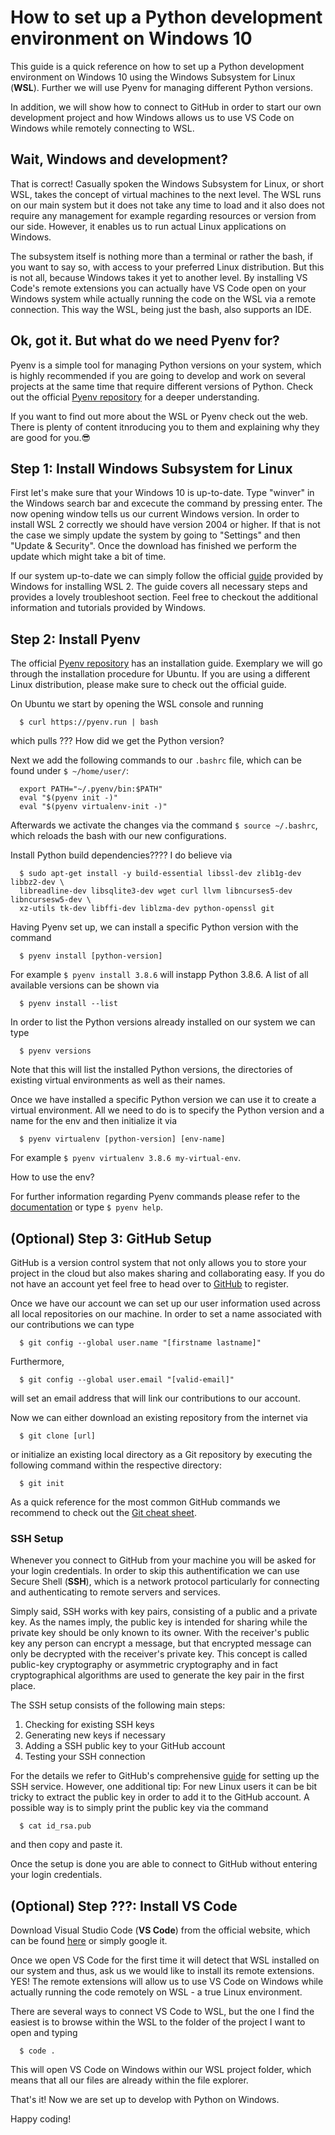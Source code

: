 # How to set up a Python development environment on Windows 10

This guide is a quick reference on how to set up a Python development environment on Windows 10 using the Windows Subsystem for Linux (**WSL**).
Further we will use Pyenv for managing different Python versions.

In addition, we will show how to connect to GitHub in order to start our own development project and how Windows allows us to use VS Code on Windows while remotely connecting to WSL.

## Wait, Windows and development?

That is correct!
Casually spoken the Windows Subsystem for Linux, or short WSL, takes the concept of virtual machines to the next level.
The WSL runs on our main system but it does not take any time to load and it also does not require any management for example regarding resources or version from our side.
However, it enables us to run actual Linux applications on Windows.

The subsystem itself is nothing more than a terminal or rather the bash, if you want to say so, with access to your preferred Linux distribution.
But this is not all, because Windows takes it yet to another level.
By installing VS Code's remote extensions you can actually have VS Code open on your Windows system while actually running the code on the WSL via a remote connection.
This way the WSL, being just the bash, also supports an IDE.

## Ok, got it. But what do we need Pyenv for?

Pyenv is a simple tool for managing Python versions on your system, which is highly recommended if you are going to develop and work on several projects at the same time that require different versions of Python.
Check out the official [Pyenv repository](https://github.com/pyenv/pyenv) for a deeper understanding.

If you want to find out more about the WSL or Pyenv check out the web.
There is plenty of content itnroducing you to them and explaining why they are good for you.😎

## Step 1: Install Windows Subsystem for Linux

First let's make sure that your Windows 10 is up-to-date. Type "winver" in the Windows search bar and excecute the command by pressing enter.
The now opening window tells us our current Windows version.
In order to install WSL 2 correctly we should have version 2004 or higher.
If that is not the case we simply update the system by going to "Settings" and then "Update & Security".
Once the download has finished we perform the update which might take a bit of time.

If our system up-to-date we can simply follow the official [guide](https://docs.microsoft.com/en-us/windows/wsl/install-win10) provided by Windows for installing WSL 2. The guide covers all necessary steps and provides a lovely troubleshoot section.
Feel free to checkout the additional information and tutorials provided by Windows.

## Step 2: Install Pyenv

The official [Pyenv repository](https://github.com/pyenv/pyenv) has an installation guide.
Exemplary we will go through the installation procedure for Ubuntu.
If you are using a different Linux distribution, please make sure to check out the official guide.

On Ubuntu we start by opening the WSL console and running
```
  $ curl https://pyenv.run | bash
```
which pulls ??? How did we get the Python version?

Next we add the following commands to our `.bashrc` file, which can be found under `$ ~/home/user/`:
```
  export PATH="~/.pyenv/bin:$PATH"
  eval "$(pyenv init -)"
  eval "$(pyenv virtualenv-init -)"
```
Afterwards we activate the changes via the command `$ source ~/.bashrc`, which reloads the bash with our new configurations.

Install Python build dependencies????
I do believe via
```
  $ sudo apt-get install -y build-essential libssl-dev zlib1g-dev libbz2-dev \
  libreadline-dev libsqlite3-dev wget curl llvm libncurses5-dev libncursesw5-dev \
  xz-utils tk-dev libffi-dev liblzma-dev python-openssl git
```

Having Pyenv set up, we can install a specific Python version with the command
```
  $ pyenv install [python-version]
```
For example `$ pyenv install 3.8.6` will instapp Python 3.8.6.
A list of all available versions can be shown via
```
  $ pyenv install --list
```
In order to list the Python versions already installed on our system we can type
```
  $ pyenv versions
```
Note that this will list the installed Python versions, the directories of existing virtual environments as well as their names.

Once we have installed a specific Python version we can use it to create a virtual environment.
All we need to do is to specify the Python version and a name for the env and then initialize it via
```
  $ pyenv virtualenv [python-version] [env-name]
```
For example `$ pyenv virtualenv 3.8.6 my-virtual-env`.

How to use the env?

For further information regarding Pyenv commands please refer to the [documentation](https://github.com/pyenv/pyenv) or type `$ pyenv help`.

## (Optional) Step 3: GitHub Setup

GitHub is a version control system that not only allows you to store your project in the cloud but also makes sharing and collaborating easy.
If you do not have an account yet feel free to head over to [GitHub](https://github.com/) to register.

Once we have our account we can set up our user information used across all local repositories on our machine.
In order to set a name associated with our contributions we can type
```
  $ git config --global user.name "[firstname lastname]"
```
Furthermore,
```
  $ git config --global user.email "[valid-email]"
```
will set an email address that will link our contributions to our account.

Now we can either download an existing repository from the internet via
```
  $ git clone [url]
```
or initialize an existing local directory as a Git repository by executing the following command within the respective directory:
```
  $ git init
```

As a quick reference for the most common GitHub commands we recommend to check out the [Git cheat sheet](https://education.github.com/git-cheat-sheet-education.pdf).

### SSH Setup

Whenever you connect to GitHub from your machine you will be asked for your login credentials.
In order to skip this authentification we can use Secure Shell (**SSH**), which is a network protocol particularly for connecting and authenticating to remote servers and services.

Simply said, SSH works with key pairs, consisting of a public and a private key.
As the names imply, the public key is intended for sharing while the private key should be only known to its owner.
With the receiver's public key any person can encrypt a message, but that encrypted message can only be decrypted with the receiver's private key.
This concept is called public-key cryptography or asymmetric cryptography and in fact cryptographical algorithms are used to generate the key pair in the first place.

The SSH setup consists of the following main steps:
1. Checking for existing SSH keys
2. Generating new keys if necessary
3. Adding a SSH public key to your GitHub account
4. Testing your SSH connection

For the details we refer to GitHub's comprehensive [guide](https://docs.github.com/en/free-pro-team@latest/github/authenticating-to-github/connecting-to-github-with-ssh) for setting up the SSH service.
However, one additional tip:
For new Linux users it can be bit tricky to extract the public key in order to add it to the GitHub account.
A possible way is to simply print the public key via the command
```
  $ cat id_rsa.pub
```
and then copy and paste it.

Once the setup is done you are able to connect to GitHub without entering your login credentials.

## (Optional) Step ???: Install VS Code

Download Visual Studio Code (**VS Code**) from the official website, which can be found [here](https://code.visualstudio.com/) or simply google it.

Once we open VS Code for the first time it will detect that WSL installed on our system and thus, ask us we would like to install its remote extensions.
YES!
The remote extensions will allow us to use VS Code on Windows while actually running the code remotely on WSL - a true Linux environment.

There are several ways to connect VS Code to WSL, but the one I find the easiest is to browse within the WSL to the folder of the project I want to open and typing
```
  $ code .
 ```
This will open VS Code on Windows within our WSL project folder, which means that all our files are already within the file explorer.

That's it!
Now we are set up to develop with Python on Windows.

Happy coding!
